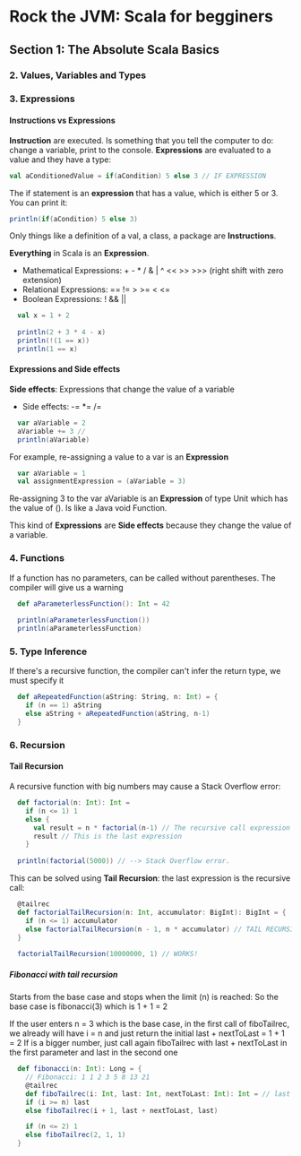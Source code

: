 # Rock the JVM: Scala for begginers

## Section 1: The Absolute Scala Basics
### 2. Values, Variables and Types
### 3. Expressions

#### Instructions vs Expressions

**Instruction** are executed. Is something that you tell the computer to do: change a variable, print to the console.
**Expressions** are evaluated to a value and they have a type:

```scala
val aConditionedValue = if(aCondition) 5 else 3 // IF EXPRESSION
```

The if statement is an **expression** that has a value, which is either 5 or 3. You can print it:

```scala
println(if(aCondition) 5 else 3)
```

Only things like a definition of a val, a class, a package are **Instructions**.

**Everything** in Scala is an **Expression**.

* Mathematical Expressions: + - * / & | ^ << >> >>> (right shift with zero extension)
* Relational Expressions: == != > >= < <=
* Boolean Expressions: ! && ||

```scala
  val x = 1 + 2
  
  println(2 + 3 * 4 - x)
  println(!(1 == x))
  println(1 == x)
```

#### Expressions and Side effects

**Side effects**: Expressions that change the value of a variable

* Side effects: -= *= /= 

```scala
  var aVariable = 2
  aVariable += 3 // 
  println(aVariable)
```

For example, re-assigning a value to a var is an **Expression**
 
```scala
  var aVariable = 1
  val assignmentExpression = (aVariable = 3)
```
Re-assigning 3 to the var aVariable is an **Expression** of type Unit which has the value of (). Is like a Java void Function.

This kind of **Expressions** are **Side effects** because they change the value of a variable.

### 4. Functions

If a function has no parameters, can be called without parentheses. The compiler will give us a warning
```scala
  def aParameterlessFunction(): Int = 42
  
  println(aParameterlessFunction())
  println(aParameterlessFunction)

```

### 5. Type Inference
If there's a recursive function, the compiler can't infer the return type, we must specify it
```scala
  def aRepeatedFunction(aString: String, n: Int) = {
    if (n == 1) aString
    else aString + aRepeatedFunction(aString, n-1)
  }

```

### 6. Recursion
#### Tail Recursion
A recursive function with big numbers may cause a Stack Overflow error:

```scala
  def factorial(n: Int): Int =
    if (n <= 1) 1
    else {
      val result = n * factorial(n-1) // The recursive call expression is HERE
      result // This is the last expression
    }
    
  println(factorial(5000)) // --> Stack Overflow error.
```

This can be solved using **Tail Recursion**: the last expression is the recursive call:

```scala
  @tailrec
  def factorialTailRecursion(n: Int, accumulator: BigInt): BigInt = {
    if (n <= 1) accumulator
    else factorialTailRecursion(n - 1, n * accumulator) // TAIL RECURSION = use recursive call as the LAST expression
  }
  
  factorialTailRecursion(10000000, 1) // WORKS!
```

##### Fibonacci with tail recursion
Starts from the base case and stops when the limit (n) is reached:
So the base case is fibonacci(3) which is 1 + 1 = 2

If the user enters n = 3 which is the base case, in the first call of fiboTailrec, we already will have i = n and just return the initial last + nextToLast = 1 + 1 = 2
If is a bigger number, just call again fiboTailrec with last + nextToLast in the first parameter and last in the second one
```scala
  def fibonacci(n: Int): Long = {
    // Fibonacci: 1 1 2 3 5 8 13 21
    @tailrec
    def fiboTailrec(i: Int, last: Int, nextToLast: Int): Int = // last is fibonacci(n - 1), nextToLast is fibonacci(n - 2)
    if (i >= n) last
    else fiboTailrec(i + 1, last + nextToLast, last)

    if (n <= 2) 1
    else fiboTailrec(2, 1, 1)
  }
```